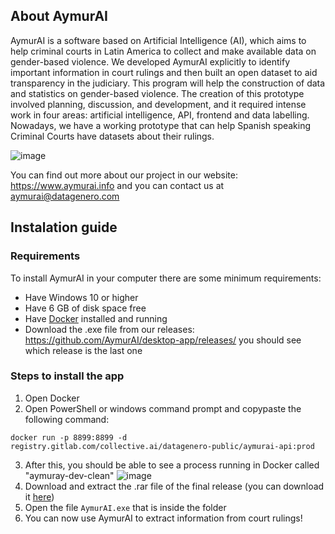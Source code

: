 ## About AymurAI
AymurAI is a software based on Artificial Intelligence (AI), which aims to help criminal courts in Latin America to collect and make available data on gender-based violence. We developed AymurAI explicitly to identify important information in court rulings and then built an open dataset to aid transparency in the judiciary. This program will help the construction of data and statistics on gender-based violence.
The creation of this prototype involved planning, discussion, and development, and it required intense work in four areas: artificial intelligence, API, frontend and data labelling. Nowadays, we have a working prototype that can help Spanish speaking Criminal Courts have datasets about their rulings.

![image](https://user-images.githubusercontent.com/8229279/216350984-d74ae5b5-e2d9-4d3a-b04d-0d6d6e125a8b.png)

You can find out more about our project in our website: https://www.aymurai.info and you can contact us at <aymurai@datagenero.com>

## Instalation guide
### Requirements
To install AymurAI in your computer there are some minimum requirements:
- Have Windows 10 or higher
- Have 6 GB of disk space free
- Have [Docker](https://docker.com) installed and running
- Download the .exe file from our releases: https://github.com/AymurAI/desktop-app/releases/ you should see which release is the last one

### Steps to install the app

1) Open Docker
2) Open PowerShell or windows command prompt and copypaste the following command:
<pre><code>docker run -p 8899:8899 -d registry.gitlab.com/collective.ai/datagenero-public/aymurai-api:prod
</code></pre>
3) After this, you should be able to see a process running in Docker called "aymuray-dev-clean"
![image](https://user-images.githubusercontent.com/8229279/216362224-413aaf64-efbc-49ba-888e-3e03b45389cf.png)
4) Download and extract the .rar file of the final release (you can download it [here](https://github.com/AymurAI/desktop-app/releases/))
5) Open the file <code>AymurAI.exe</code> that is inside the folder 
5) You can now use AymurAI to extract information from court rulings!

